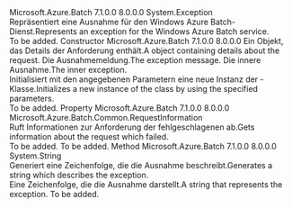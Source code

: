 <Type Name="BatchException" FullName="Microsoft.Azure.Batch.Common.BatchException">
  <TypeSignature Language="C#" Value="public class BatchException : Exception" />
  <TypeSignature Language="ILAsm" Value=".class public auto ansi beforefieldinit BatchException extends System.Exception" />
  <TypeSignature Language="DocId" Value="T:Microsoft.Azure.Batch.Common.BatchException" />
  <TypeSignature Language="VB.NET" Value="Public Class BatchException&#xA;Inherits Exception" />
  <TypeSignature Language="F#" Value="type BatchException = class&#xA;    inherit Exception" />
  <AssemblyInfo>
    <AssemblyName>Microsoft.Azure.Batch</AssemblyName>
    <AssemblyVersion>7.1.0.0</AssemblyVersion>
    <AssemblyVersion>8.0.0.0</AssemblyVersion>
  </AssemblyInfo>
  <Base>
    <BaseTypeName>System.Exception</BaseTypeName>
  </Base>
  <Interfaces />
  <Docs>
    <summary>
            <span data-ttu-id="3bc97-101">Repräsentiert eine Ausnahme für den Windows Azure Batch-Dienst.</span><span class="sxs-lookup"><span data-stu-id="3bc97-101">Represents an exception for the Windows Azure Batch service.</span></span>
            </summary>
    <remarks>To be added.</remarks>
  </Docs>
  <Members>
    <Member MemberName=".ctor">
      <MemberSignature Language="C#" Value="public BatchException (Microsoft.Azure.Batch.Common.RequestInformation requestInformation, string message, Exception inner);" />
      <MemberSignature Language="ILAsm" Value=".method public hidebysig specialname rtspecialname instance void .ctor(class Microsoft.Azure.Batch.Common.RequestInformation requestInformation, string message, class System.Exception inner) cil managed" />
      <MemberSignature Language="DocId" Value="M:Microsoft.Azure.Batch.Common.BatchException.#ctor(Microsoft.Azure.Batch.Common.RequestInformation,System.String,System.Exception)" />
      <MemberSignature Language="F#" Value="new Microsoft.Azure.Batch.Common.BatchException : Microsoft.Azure.Batch.Common.RequestInformation * string * Exception -&gt; Microsoft.Azure.Batch.Common.BatchException" Usage="new Microsoft.Azure.Batch.Common.BatchException (requestInformation, message, inner)" />
      <MemberType>Constructor</MemberType>
      <AssemblyInfo>
        <AssemblyName>Microsoft.Azure.Batch</AssemblyName>
        <AssemblyVersion>7.1.0.0</AssemblyVersion>
        <AssemblyVersion>8.0.0.0</AssemblyVersion>
      </AssemblyInfo>
      <Parameters>
        <Parameter Name="requestInformation" Type="Microsoft.Azure.Batch.Common.RequestInformation" />
        <Parameter Name="message" Type="System.String" />
        <Parameter Name="inner" Type="System.Exception" />
      </Parameters>
      <Docs>
        <param name="requestInformation"><span data-ttu-id="3bc97-102">Ein <see cref="P:Microsoft.Azure.Batch.Common.BatchException.RequestInformation" /> Objekt, das Details der Anforderung enthält.</span><span class="sxs-lookup"><span data-stu-id="3bc97-102">A <see cref="P:Microsoft.Azure.Batch.Common.BatchException.RequestInformation" /> object containing details about the request.</span></span></param>
        <param name="message"><span data-ttu-id="3bc97-103">Die Ausnahmemeldung.</span><span class="sxs-lookup"><span data-stu-id="3bc97-103">The exception message.</span></span></param>
        <param name="inner"><span data-ttu-id="3bc97-104">Die innere Ausnahme.</span><span class="sxs-lookup"><span data-stu-id="3bc97-104">The inner exception.</span></span></param>
        <summary>
            <span data-ttu-id="3bc97-105">Initialisiert mit den angegebenen Parametern eine neue Instanz der <see cref="T:Microsoft.Azure.Batch.Common.BatchException" />-Klasse.</span><span class="sxs-lookup"><span data-stu-id="3bc97-105">Initializes a new instance of the <see cref="T:Microsoft.Azure.Batch.Common.BatchException" /> class by using the specified parameters.</span></span>
            </summary>
        <remarks>To be added.</remarks>
      </Docs>
    </Member>
    <Member MemberName="RequestInformation">
      <MemberSignature Language="C#" Value="public Microsoft.Azure.Batch.Common.RequestInformation RequestInformation { get; }" />
      <MemberSignature Language="ILAsm" Value=".property instance class Microsoft.Azure.Batch.Common.RequestInformation RequestInformation" />
      <MemberSignature Language="DocId" Value="P:Microsoft.Azure.Batch.Common.BatchException.RequestInformation" />
      <MemberSignature Language="VB.NET" Value="Public ReadOnly Property RequestInformation As RequestInformation" />
      <MemberSignature Language="F#" Value="member this.RequestInformation : Microsoft.Azure.Batch.Common.RequestInformation" Usage="Microsoft.Azure.Batch.Common.BatchException.RequestInformation" />
      <MemberType>Property</MemberType>
      <AssemblyInfo>
        <AssemblyName>Microsoft.Azure.Batch</AssemblyName>
        <AssemblyVersion>7.1.0.0</AssemblyVersion>
        <AssemblyVersion>8.0.0.0</AssemblyVersion>
      </AssemblyInfo>
      <ReturnValue>
        <ReturnType>Microsoft.Azure.Batch.Common.RequestInformation</ReturnType>
      </ReturnValue>
      <Docs>
        <summary>
            <span data-ttu-id="3bc97-106">Ruft Informationen zur Anforderung der fehlgeschlagenen ab.</span><span class="sxs-lookup"><span data-stu-id="3bc97-106">Gets information about the request which failed.</span></span>
            </summary>
        <value>To be added.</value>
        <remarks>To be added.</remarks>
      </Docs>
    </Member>
    <Member MemberName="ToString">
      <MemberSignature Language="C#" Value="public override string ToString ();" />
      <MemberSignature Language="ILAsm" Value=".method public hidebysig virtual instance string ToString() cil managed" />
      <MemberSignature Language="DocId" Value="M:Microsoft.Azure.Batch.Common.BatchException.ToString" />
      <MemberSignature Language="VB.NET" Value="Public Overrides Function ToString () As String" />
      <MemberSignature Language="F#" Value="override this.ToString : unit -&gt; string" Usage="batchException.ToString " />
      <MemberType>Method</MemberType>
      <AssemblyInfo>
        <AssemblyName>Microsoft.Azure.Batch</AssemblyName>
        <AssemblyVersion>7.1.0.0</AssemblyVersion>
        <AssemblyVersion>8.0.0.0</AssemblyVersion>
      </AssemblyInfo>
      <ReturnValue>
        <ReturnType>System.String</ReturnType>
      </ReturnValue>
      <Parameters />
      <Docs>
        <summary>
            <span data-ttu-id="3bc97-107">Generiert eine Zeichenfolge, die die Ausnahme beschreibt.</span><span class="sxs-lookup"><span data-stu-id="3bc97-107">Generates a string which describes the exception.</span></span>
            </summary>
        <returns><span data-ttu-id="3bc97-108">Eine Zeichenfolge, die die Ausnahme darstellt.</span><span class="sxs-lookup"><span data-stu-id="3bc97-108">A string that represents the exception.</span></span></returns>
        <remarks>To be added.</remarks>
      </Docs>
    </Member>
  </Members>
</Type>